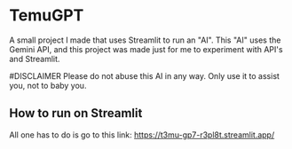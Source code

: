# TemuGPT
A small project I made that uses Streamlit to run an "AI".
This "AI" uses the Gemini API, and this project was made just for me to experiment with API's and Streamlit.

#DISCLAIMER
Please do not abuse this AI in any way. Only use it to assist you, not to baby you.

## How to run on Streamlit
All one has to do is go to this link: 
https://t3mu-gp7-r3pl8t.streamlit.app/

